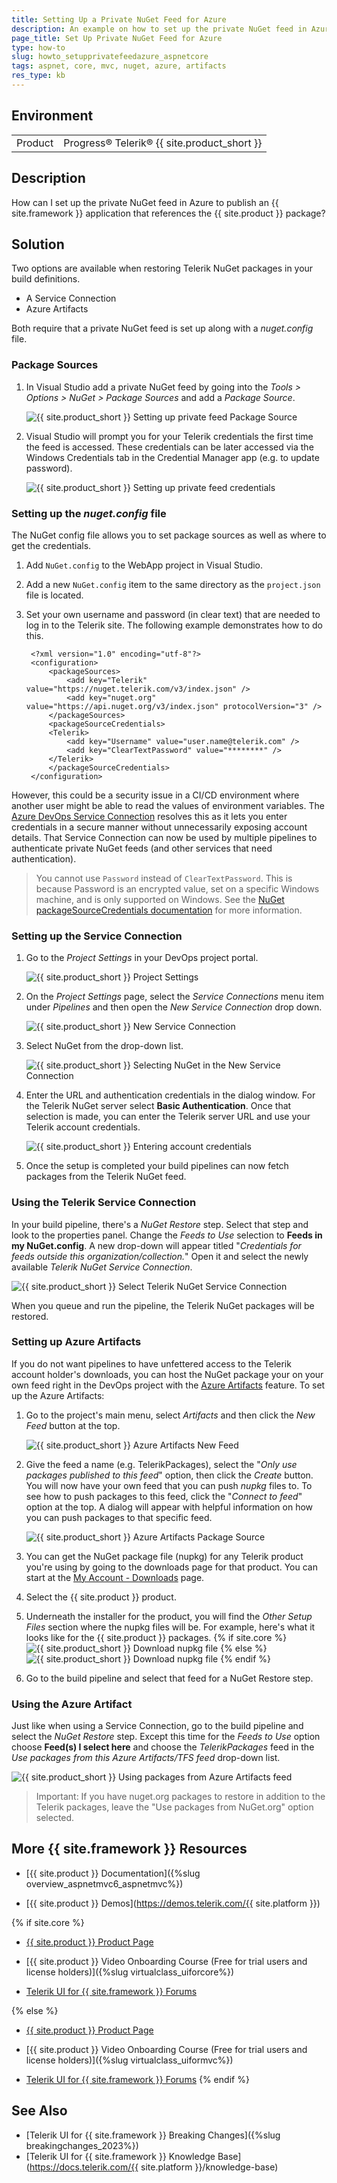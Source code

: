 ```yaml
---
title: Setting Up a Private NuGet Feed for Azure
description: An example on how to set up the private NuGet feed in Azure to publish an {{ site.framework }} application that references the {{ site.product }} assembly.
page_title: Set Up Private NuGet Feed for Azure
type: how-to
slug: howto_setupprivatefeedazure_aspnetcore
tags: aspnet, core, mvc, nuget, azure, artifacts
res_type: kb
---
```


## Environment

<table>
 <tr>
  <td>Product</td>
  <td>Progress® Telerik® {{ site.product_short }}</td>
 </tr>
</table>

## Description

How can I set up the private NuGet feed in Azure to publish an {{ site.framework }} application that references the {{ site.product }} package?

## Solution

Two options are available when restoring Telerik NuGet packages in your build definitions.

* A Service Connection
* Azure Artifacts

Both require that a private NuGet feed is set up along with a *nuget.config* file.

### Package Sources

1. In Visual Studio add a private NuGet feed by going into the *Tools > Options > NuGet > Package Sources* and add a *Package Source*.

    ![{{ site.product_short }} Setting up private feed Package Source](images/setting-up-private-feed.png)

1. Visual Studio will prompt you for your Telerik credentials the first time the feed is accessed. These credentials can be later accessed via the Windows Credentials tab in the Credential Manager app (e.g. to update password).

    ![{{ site.product_short }} Setting up private feed credentials](images/setting-up-private-feed-credentials.png)

### Setting up the *nuget.config* file

The NuGet config file allows you to set package sources as well as where to get the credentials.

1. Add `NuGet.config` to the WebApp project in Visual Studio.
1. Add a new `NuGet.config` item to the same directory as the `project.json` file is located.
1. Set your own username and password (in clear text) that are needed to log in to the Telerik site. The following example demonstrates how to do this.

        <?xml version="1.0" encoding="utf-8"?>
        <configuration>
            <packageSources>
                <add key="Telerik" value="https://nuget.telerik.com/v3/index.json" />
                <add key="nuget.org" value="https://api.nuget.org/v3/index.json" protocolVersion="3" />
            </packageSources>
            <packageSourceCredentials>
            <Telerik>
                <add key="Username" value="user.name@telerik.com" />
                <add key="ClearTextPassword" value="********" />
            </Telerik>
            </packageSourceCredentials>
        </configuration>

However, this could be a security issue in a CI/CD environment where another user might be able to read the values of environment variables. The [Azure DevOps Service Connection](https://docs.microsoft.com/en-us/azure/devops/pipelines/library/service-endpoints?view=azure-devops&tabs=yaml) resolves this as it lets you enter credentials in a secure manner without unnecessarily exposing account details. That Service Connection can now be used by multiple pipelines to authenticate private NuGet feeds (and other services that need authentication).

> You cannot use `Password` instead of `ClearTextPassword`. This is because Password is an encrypted value, set on a specific Windows machine, and is only supported on Windows. See the [NuGet packageSourceCredentials documentation](https://docs.microsoft.com/en-us/nuget/reference/nuget-config-file#packagesourcecredentials) for more information.

### Setting up the Service Connection

1. Go to the *Project Settings* in your DevOps project portal.

    ![{{ site.product_short }} Project Settings](images/service-connection-project-settings.png)

1. On the *Project Settings* page, select the *Service Connections* menu item under *Pipelines* and then open the *New Service Connection* drop down.

    ![{{ site.product_short }} New Service Connection](images/service-connection-project-settings-add-new-service-connection.png)

1. Select NuGet from the drop-down list.

    ![{{ site.product_short }} Selecting NuGet in the New Service Connection](images/service-connection-select-nuget.png)

1. Enter the URL and authentication credentials in the dialog window. For the Telerik NuGet server select **Basic Authentication**.  Once that selection is made, you can enter the Telerik server URL and use your Telerik account credentials.

    ![{{ site.product_short }} Entering account credentials](images/service-connection-credentials.png)

1. Once the setup is completed your build pipelines can now fetch packages from the Telerik NuGet feed.

### Using the Telerik Service Connection

In your build pipeline, there's a *NuGet Restore* step. Select that step and look to the properties panel. Change the *Feeds to Use* selection to **Feeds in my NuGet.config**. A new drop-down will appear titled "*Credentials for feeds outside this organization/collection.*" Open it and select the newly available *Telerik NuGet Service Connection*.

![{{ site.product_short }} Select Telerik NuGet Service Connection](images/select-telerik-service-connection.png)

When you queue and run the pipeline, the Telerik NuGet packages will be restored.

### Setting up Azure Artifacts

If you do not want pipelines to have unfettered access to the Telerik account holder's downloads, you can host the NuGet package your on your own feed right in the DevOps project with the [Azure Artifacts](https://docs.microsoft.com/en-us/azure/devops/pipelines/artifacts/artifacts-overview?view=azure-devops) feature. To set up the Azure Artifacts:

1. Go to the project's main menu, select *Artifacts* and then click the *New Feed* button at the top.

    ![{{ site.product_short }} Azure Artifacts New Feed](images/azure-artifacts.png)

1. Give the feed a name (e.g. TelerikPackages), select the "*Only use packages published to this feed*" option, then click the *Create* button. You will now have your own feed that you can push *nupkg* files to. To see how to push packages to this feed, click the "*Connect to feed*" option at the top. A dialog will appear with helpful information on how you can push packages to that specific feed.

    ![{{ site.product_short }} Azure Artifacts Package Source](images/azure-artifacts-package-source.png)

1. You can get the NuGet package file (nupkg) for any Telerik product you're using by going to the downloads page for that product. You can start at the [My Account - Downloads](https://www.telerik.com/account/my-downloads) page.

1. Select the {{ site.product }} product.

1. Underneath the installer for the product, you will find the *Other Setup Files* section where the nupkg files will be. For example, here's what it looks like for the {{ site.product }} packages.
    {% if site.core %}
    ![{{ site.product_short }} Download nupkg file](images/download-nupkg-file.png)
    {% else %}
    ![{{ site.product_short }} Download nupkg file](images/download-nupkg-file-mvc.png)
    {% endif %}

1. Go to the build pipeline and select that feed for a NuGet Restore step.

### Using the Azure Artifact

Just like when using a Service Connection, go to the build pipeline and select the *NuGet Restore* step. Except this time for the *Feeds to Use* option choose **Feed(s) I select here** and choose the *TelerikPackages* feed in the *Use packages from this Azure Artifacts/TFS feed* drop-down list.

![{{ site.product_short }} Using packages from Azure Artifacts feed](images/azure-using-an-artifact-feed.png)

> Important: If you have nuget.org packages to restore in addition to the Telerik packages, leave the "Use packages from NuGet.org" option selected.


## More {{ site.framework }} Resources

* [{{ site.product }} Documentation]({%slug overview_aspnetmvc6_aspnetmvc%})

* [{{ site.product }} Demos](https://demos.telerik.com/{{ site.platform }})

{% if site.core %}
* [{{ site.product }} Product Page](https://www.telerik.com/aspnet-core-ui/dropdownlist)

* [{{ site.product }} Video Onboarding Course (Free for trial users and license holders)]({%slug virtualclass_uiforcore%})

* [Telerik UI for {{ site.framework }} Forums](https://www.telerik.com/forums/aspnet-core-ui)

{% else %}
* [{{ site.product }} Product Page](https://www.telerik.com/aspnet-mvc)

* [{{ site.product }} Video Onboarding Course (Free for trial users and license holders)]({%slug virtualclass_uiformvc%})

* [Telerik UI for {{ site.framework }} Forums](https://www.telerik.com/forums/aspnet-mvc)
{% endif %}

## See Also

* [Telerik UI for {{ site.framework }} Breaking Changes]({%slug breakingchanges_2023%})
* [Telerik UI for {{ site.framework }} Knowledge Base](https://docs.telerik.com/{{ site.platform }}/knowledge-base)

